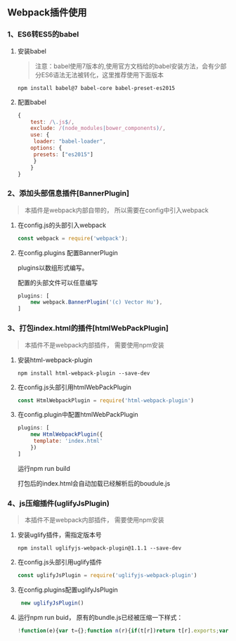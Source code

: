 ## Webpack插件使用

### 1、ES6转ES5的babel

1. 安装babel

   > 注意：babel使用7版本的,使用官方文档给的babel安装方法，会有少部分ES6语法无法被转化，这里推荐使用下面版本

   ```
   npm install babel@7 babel-core babel-preset-es2015
   ```

2. 配置babel

   ```javascript
   {
       test: /\.js$/,
       exclude: /(node_modules|bower_components)/,
       use: {
       	loader: "babel-loader",
       options: {
       	presets: ["es2015"]
       	}
       }
   }
   ```

### 2、添加头部信息插件[BannerPlugin]

> 本插件是webpack内部自带的， 所以需要在config中引入webpack

1. 在config.js的头部引入webpack

   ```javascript
   const webpack = require('webpack');
   ```

2. 在config.plugins 配置BannerPlugin

   plugins以数组形式编写。

   配置的头部文件可以任意编写

   ```javascript
   plugins: [
       new webpack.BannerPlugin('(c) Vector Hu'),
   ]
   ```

### 3、打包index.html的插件[htmlWebPackPlugin]

> 本插件不是webpack内部插件， 需要使用npm安装

1. 安装html-webpack-plugin

   ```
   npm install html-webpack-plugin --save-dev
   ```

2. 在config.js头部引用htmlWebPackPlugin

   ```javascript
   const HtmlWebpackPlugin = require('html-webpack-plugin')
   ```

3. 在config.plugin中配置htmlWebPackPlugin

   ```javascript
   plugins: [
       new HtmlWebpackPlugin({
       	template: 'index.html'
       })
   ]
   ```

   运行npm run build 

   打包后的index.html会自动加载已经解析后的boudule.js

### 4、js压缩插件(uglifyJsPlugin)

> 本插件不是webpack内部插件， 需要使用npm安装

1. 安装uglify插件，需指定版本号

   ```
   npm install uglifyjs-webpack-plugin@1.1.1 --save-dev
   ```

2. 在config.js头部引用uglify插件

   ```javascript
   const uglifyJsPlugin = require('uglifyjs-webpack-plugin')
   ```

3. 在config.plugins配置uglifyJsPlugin

   ```javascript
    new uglifyJsPlugin()
   ```

4. 运行npm run buid， 原有的bundle.js已经被压缩一下样式：

   ```javascript
   !function(e){var t={};function n(r){if(t[r])return t[r].exports;var o=t[r]={i:r,l:!1,exports:{}};return e[r].call(o....
   ```

   

